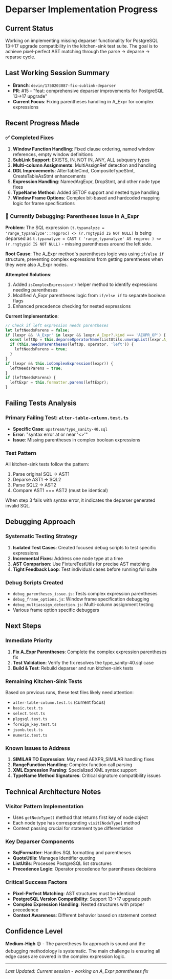 # Deparser Implementation Progress

## Current Status
Working on implementing missing deparser functionality for PostgreSQL 13→17 upgrade compatibility in the kitchen-sink test suite. The goal is to achieve pixel-perfect AST matching through the parse → deparse → reparse cycle.

## Last Working Session Summary
- **Branch**: `devin/1750203087-fix-sublink-deparser`
- **PR**: #15 - "feat: comprehensive deparser improvements for PostgreSQL 13→17 upgrade"
- **Current Focus**: Fixing parentheses handling in A_Expr for complex expressions

## Recent Progress Made

### ✅ Completed Fixes
1. **Window Function Handling**: Fixed clause ordering, named window references, empty window definitions
2. **SubLink Support**: EXISTS, IN, NOT IN, ANY, ALL subquery types  
3. **Multi-column Assignments**: MultiAssignRef detection and handling
4. **DDL Improvements**: AlterTableCmd, CompositeTypeStmt, CreateTableAsStmt enhancements
5. **Expression Handling**: NamedArgExpr, DropStmt, and other node type fixes
6. **TypeName Method**: Added SETOF support and nested type handling
7. **Window Frame Options**: Complex bit-based and hardcoded mapping logic for frame specifications

### 🔧 Currently Debugging: Parentheses Issue in A_Expr

**Problem**: The SQL expression `(t.typanalyze = 'range_typanalyze'::regproc) <> (r.rngtypid IS NOT NULL)` is being deparsed as `t.typanalyze = CAST ( 'range_typanalyze' AS regproc ) <> (r.rngtypid IS NOT NULL)` - missing parentheses around the left side.

**Root Cause**: The A_Expr method's parentheses logic was using `if/else if` structure, preventing complex expressions from getting parentheses when they were also A_Expr nodes.

**Attempted Solutions**:
1. Added `isComplexExpression()` helper method to identify expressions needing parentheses
2. Modified A_Expr parentheses logic from `if/else if` to separate boolean flags
3. Enhanced precedence checking for nested expressions

**Current Implementation**:
```typescript
// Check if left expression needs parentheses
let leftNeedsParens = false;
if (lexpr && 'A_Expr' in lexpr && lexpr.A_Expr?.kind === 'AEXPR_OP') {
  const leftOp = this.deparseOperatorName(ListUtils.unwrapList(lexpr.A_Expr.name));
  if (this.needsParentheses(leftOp, operator, 'left')) {
    leftNeedsParens = true;
  }
}
if (lexpr && this.isComplexExpression(lexpr)) {
  leftNeedsParens = true;
}
if (leftNeedsParens) {
  leftExpr = this.formatter.parens(leftExpr);
}
```

## Failing Tests Analysis

### Primary Failing Test: `alter-table-column.test.ts`
- **Specific Case**: `upstream/type_sanity-40.sql`
- **Error**: "syntax error at or near '<>'"
- **Issue**: Missing parentheses in complex boolean expressions

### Test Pattern
All kitchen-sink tests follow the pattern:
1. Parse original SQL → AST1
2. Deparse AST1 → SQL2  
3. Parse SQL2 → AST2
4. Compare AST1 === AST2 (must be identical)

When step 3 fails with syntax error, it indicates the deparser generated invalid SQL.

## Debugging Approach

### Systematic Testing Strategy
1. **Isolated Test Cases**: Created focused debug scripts to test specific expressions
2. **Incremental Fixes**: Address one node type at a time
3. **AST Comparison**: Use FixtureTestUtils for precise AST matching
4. **Tight Feedback Loop**: Test individual cases before running full suite

### Debug Scripts Created
- `debug_parentheses_issue.js`: Tests complex expression parentheses
- `debug_frame_options.js`: Window frame specification debugging
- `debug_multiassign_detection.js`: Multi-column assignment testing
- Various frame option specific debuggers

## Next Steps

### Immediate Priority
1. **Fix A_Expr Parentheses**: Complete the complex expression parentheses fix
2. **Test Validation**: Verify the fix resolves the type_sanity-40.sql case
3. **Build & Test**: Rebuild deparser and run kitchen-sink tests

### Remaining Kitchen-Sink Tests
Based on previous runs, these test files likely need attention:
- `alter-table-column.test.ts` (current focus)
- `basic.test.ts`
- `select.test.ts` 
- `plpgsql.test.ts`
- `foreign_key.test.ts`
- `jsonb.test.ts`
- `numeric.test.ts`

### Known Issues to Address
1. **SIMILAR TO Expression**: May need AEXPR_SIMILAR handling fixes
2. **RangeFunction Handling**: Complex function call parsing
3. **XML Expression Parsing**: Specialized XML syntax support
4. **TypeName Method Signatures**: Critical signature compatibility issues

## Technical Architecture Notes

### Visitor Pattern Implementation
- Uses `getNodeType()` method that returns first key of node object
- Each node type has corresponding `visit[NodeType]` method
- Context passing crucial for statement type differentiation

### Key Deparser Components
- **SqlFormatter**: Handles SQL formatting and parentheses
- **QuoteUtils**: Manages identifier quoting
- **ListUtils**: Processes PostgreSQL list structures
- **Precedence Logic**: Operator precedence for parentheses decisions

### Critical Success Factors
- **Pixel-Perfect Matching**: AST structures must be identical
- **PostgreSQL Version Compatibility**: Support 13→17 upgrade path
- **Complex Expression Handling**: Nested structures with proper precedence
- **Context Awareness**: Different behavior based on statement context

## Confidence Level
**Medium-High** 🟡 - The parentheses fix approach is sound and the debugging methodology is systematic. The main challenge is ensuring all edge cases are covered in the complex expression logic.

---
*Last Updated: Current session - working on A_Expr parentheses fix*
